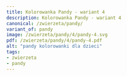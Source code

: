 ```yaml
---
title: Kolorowanka Pandy - wariant 4
description: Kolorowanka Pandy - wariant 4
canonical: /zwierzeta/pandy/
variant_of: pandy
image: /zwierzeta/pandy/4/pandy-4.svg
pdf: /zwierzeta/pandy/4/pandy-4.pdf
alt: "pandy kolorowanki dla dzieci"
tags:
- zwierzeta
- pandy
---
```

